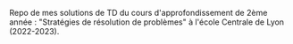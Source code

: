 Repo de mes solutions de TD du cours d'approfondissement de 2ème année : "Stratégies de résolution de problèmes" à l'école Centrale de Lyon (2022-2023).